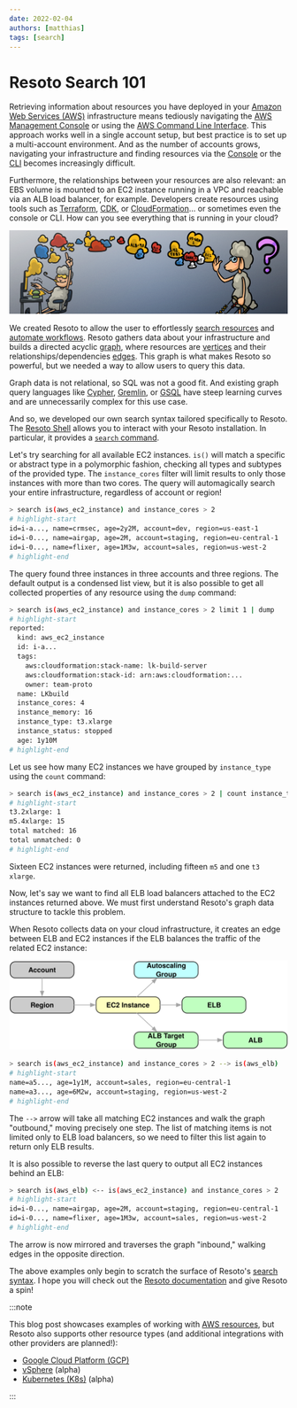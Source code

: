 ```yaml
---
date: 2022-02-04
authors: [matthias]
tags: [search]
---
```


# Resoto Search 101

Retrieving information about resources you have deployed in your [Amazon Web Services (AWS)](https://aws.amazon.com) infrastructure means tediously navigating the [AWS Management Console](https://aws.amazon.com/console) or using the [AWS Command Line Interface](https://aws.amazon.com/cli). This approach works well in a single account setup, but best practice is to set up a multi-account environment. And as the number of accounts grows, navigating your infrastructure and finding resources via the [Console](https://aws.amazon.com/console) or the [CLI](https://aws.amazon.com/cli/) becomes increasingly difficult.

Furthermore, the relationships between your resources are also relevant: an EBS volume is mounted to an EC2 instance running in a VPC and reachable via an ALB load balancer, for example. Developers create resources using tools such as [Terraform](https://terraform.io), [CDK](https://aws.amazon.com/cdk), or [CloudFormation](https://aws.amazon.com/cloudformation)… or sometimes even the console or CLI. How can you see everything that is running in your cloud?

![Left: Sheep Spinning Up Cloud Resources; Right: Confused Sheep with Abacus](./img/banner.png)

<!--truncate-->

We created Resoto to allow the user to effortlessly [search resources](/docs/concepts/search) and [automate workflows](/docs/concepts/automation/workflow). Resoto gathers data about your infrastructure and builds a directed acyclic [graph](/docs/concepts/graph), where resources are [vertices](/docs/concepts/graph/node) and their relationships/dependencies [edges](/docs/concepts/graph/edge). This graph is what makes Resoto so powerful, but we needed a way to allow users to query this data.

Graph data is not relational, so SQL was not a good fit. And existing graph query languages like [Cypher](https://neo4j.com/developer/cypher), [Gremlin](https://tinkerpop.apache.org/gremlin.html), or [GSQL](https://tigergraph.com/gsql) have steep learning curves and are unnecessarily complex for this use case.

And so, we developed our own search syntax tailored specifically to Resoto. The [Resoto Shell](/docs/concepts/components/shell) allows you to interact with your Resoto installation. In particular, it provides a [`search` command](/docs/reference/cli/search-commands/search).

Let's try searching for all available EC2 instances. `is()` will match a specific or abstract type in a polymorphic fashion, checking all types and subtypes of the provided type. The `instance_cores` filter will limit results to only those instances with more than two cores. The query will automagically search your entire infrastructure, regardless of account or region!

```bash
> search is(aws_ec2_instance) and instance_cores > 2
# highlight-start
​id=i-a..., name=crmsec, age=2y2M, account=dev, region=us-east-1
​id=i-0..., name=airgap, age=2M, account=staging, region=eu-central-1
​id=i-0..., name=flixer, age=1M3w, account=sales, region=us-west-2
# highlight-end
```

The query found three instances in three accounts and three regions. The default output is a condensed list view, but it is also possible to get all collected properties of any resource using the `dump` command:

```bash
> search is(aws_ec2_instance) and instance_cores > 2 limit 1 | dump
# highlight-start
​reported:
​  kind: aws_ec2_instance
​  id: i-a...
​  tags:
​    aws:cloudformation:stack-name: lk-build-server
​    aws:cloudformation:stack-id: arn:aws:cloudformation:...
​    owner: team-proto
​  name: LKbuild
​  instance_cores: 4
​  instance_memory: 16
​  instance_type: t3.xlarge
​  instance_status: stopped
​  age: 1y10M
# highlight-end
```

Let us see how many EC2 instances we have grouped by `instance_type` using the `count` command:

```bash
> search is(aws_ec2_instance) and instance_cores > 2 | count instance_type
# highlight-start
​t3.2xlarge: 1
​m5.4xlarge: 15
​total matched: 16
​total unmatched: 0
# highlight-end
```

Sixteen EC2 instances were returned, including fifteen `m5` and one `t3` `xlarge`.

Now, let's say we want to find all ELB load balancers attached to the EC2 instances returned above. We must first understand Resoto's graph data structure to tackle this problem.

When Resoto collects data on your cloud infrastructure, it creates an edge between ELB and EC2 instances if the ELB balances the traffic of the related EC2 instance:

![Graph Structure](./img/graph_structure.svg)

```bash
> search is(aws_ec2_instance) and instance_cores > 2 --> is(aws_elb)
# highlight-start
​name=a5..., age=1y1M, account=sales, region=eu-central-1
​name=a3..., age=6M2w, account=staging, region=us-west-2
# highlight-end
```

The `-->` arrow will take all matching EC2 instances and walk the graph "outbound," moving precisely one step. The list of matching items is not limited only to ELB load balancers, so we need to filter this list again to return only ELB results.

It is also possible to reverse the last query to output all EC2 instances behind an ELB:

```bash
> search is(aws_elb) <-- is(aws_ec2_instance) and instance_cores > 2
# highlight-start
​id=i-0..., name=airgap, age=2M, account=staging, region=eu-central-1
​id=i-0..., name=flixer, age=1M3w, account=sales, region=us-west-2
# highlight-end
```

The arrow is now mirrored and traverses the graph "inbound," walking edges in the opposite direction.

The above examples only begin to scratch the surface of Resoto's [search syntax](/docs/reference/search). I hope you will check out the [Resoto documentation](/docs) and give Resoto a spin!

:::note

This blog post showcases examples of working with [AWS resources](/docs/reference/data-models/aws), but Resoto also supports other resource types (and additional integrations with other providers are planned!):

- [Google Cloud Platform (GCP)](/docs/reference/data-models/gcp)
- [vSphere](/docs/reference/data-models/vsphere) (alpha)
- [Kubernetes (K8s)](/docs/reference/data-models/kubernetes) (alpha)

:::
